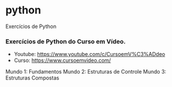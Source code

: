 # python
Exercícios de Python

### Exercícios de Python do Curso em Vídeo.
- Youtube: https://www.youtube.com/c/CursoemV%C3%ADdeo
- Curso: https://www.cursoemvideo.com/


Mundo 1: Fundamentos
Mundo 2: Estruturas de Controle
Mundo 3: Estruturas Compostas
